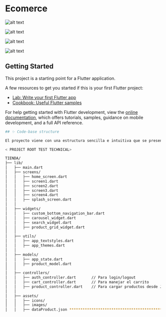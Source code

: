 # Ecomerce 

![alt text](assets/images/img1_readme.png) 

![alt text](assets/images/img2_readme.png)


![alt text](assets/images/img3_readme.png) 

![alt text](assets/images/img4_readme.png)

## Getting Started

This project is a starting point for a Flutter application.

A few resources to get you started if this is your first Flutter project:

- [Lab: Write your first Flutter app](https://docs.flutter.dev/get-started/codelab)
- [Cookbook: Useful Flutter samples](https://docs.flutter.dev/cookbook)

For help getting started with Flutter development, view the
[online documentation](https://docs.flutter.dev/), which offers tutorials,
samples, guidance on mobile development, and a full API reference.


```bash
## ✨ Code-base structure

El proyecto viene con una estructura sencilla e intuitiva que se presenta a continuación:

< PROJECT ROOT TEST TECHNICAL>

TIENDA/
├── lib/
│   ├── main.dart
│   ├── screens/
│   │   ├── home_screen.dart
│   │   ├── screen1.dart
│   │   ├── screen2.dart
│   │   ├── screen3.dart
│   │   ├── screen4.dart
│   │   ├── splash_screen.dart
│   │
│   ├── widgets/
│   │   ├── custom_bottom_navigation_bar.dart
│   │   ├── carousel_widget.dart
│   │   ├── search_widget.dart
│   │   ├── product_grid_widget.dart
│   │
│   ├── utils/
│   │   ├── app_textstyles.dart
│   │   ├── app_themes.dart
│   │
│   ├── models/
│   │   ├── app_state.dart
│   │   ├── product_model.dart
│   │
│   ├── controllers/  
│   │   ├── auth_controller.dart       // Para login/logout
│   │   ├── cart_controller.dart       // Para manejar el carrito
│   │   ├── product_controller.dart    // Para cargar productos desde JSON
│   │
│   ├── assets/
│   │   ├── icons/
│   │   ├── images/
│   │   ├── dataProduct.json ************************************************************************

```

<br />